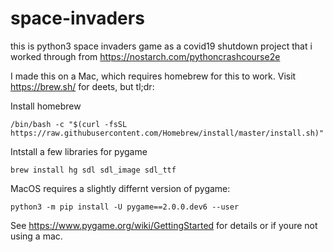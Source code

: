 # space-invaders
this is python3 space invaders game as a covid19 shutdown project that i worked through from https://nostarch.com/pythoncrashcourse2e 

I made this on a Mac, which requires homebrew for this to work. Visit https://brew.sh/ for deets, but tl;dr:

Install homebrew

`/bin/bash -c "$(curl -fsSL https://raw.githubusercontent.com/Homebrew/install/master/install.sh)"`

Intstall a few libraries for pygame

`brew install hg sdl sdl_image sdl_ttf`

MacOS requires a slightly differnt version of pygame: 

`python3 -m pip install -U pygame==2.0.0.dev6 --user`

See https://www.pygame.org/wiki/GettingStarted for details or if youre not using a mac.
